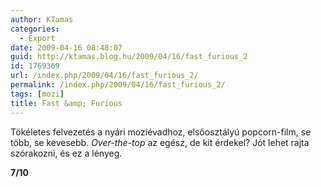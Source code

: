 ```yaml
---
author: KTamas
categories:
  - Export
date: 2009-04-16 08:48:07
guid: http://ktamas.blog.hu/2009/04/16/fast_furious_2
id: 1769369
url: /index.php/2009/04/16/fast_furious_2/
permalink: /index.php/2009/04/16/fast_furious_2/
tags: [mozi]
title: Fast &amp; Furious
---
```


Tökéletes felvezetés a nyári moziévadhoz, elsőosztályú popcorn-film, se több, se kevesebb. _Over-the-top_ az egész, de kit érdekel? Jót lehet rajta szórakozni, és ez a lényeg. 

**7/10**
